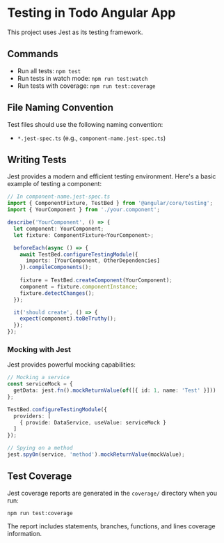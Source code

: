 # Testing in Todo Angular App

This project uses Jest as its testing framework.

## Commands

- Run all tests: `npm test`
- Run tests in watch mode: `npm run test:watch`
- Run tests with coverage: `npm run test:coverage`

## File Naming Convention

Test files should use the following naming convention:
- `*.jest-spec.ts` (e.g., `component-name.jest-spec.ts`)

## Writing Tests

Jest provides a modern and efficient testing environment. Here's a basic example of testing a component:

```typescript
// In component-name.jest-spec.ts
import { ComponentFixture, TestBed } from '@angular/core/testing';
import { YourComponent } from './your.component';

describe('YourComponent', () => {
  let component: YourComponent;
  let fixture: ComponentFixture<YourComponent>;

  beforeEach(async () => {
    await TestBed.configureTestingModule({
      imports: [YourComponent, OtherDependencies]
    }).compileComponents();
    
    fixture = TestBed.createComponent(YourComponent);
    component = fixture.componentInstance;
    fixture.detectChanges();
  });

  it('should create', () => {
    expect(component).toBeTruthy();
  });
});
```

### Mocking with Jest

Jest provides powerful mocking capabilities:

```typescript
// Mocking a service
const serviceMock = {
  getData: jest.fn().mockReturnValue(of([{ id: 1, name: 'Test' }]))
};

TestBed.configureTestingModule({
  providers: [
    { provide: DataService, useValue: serviceMock }
  ]
});

// Spying on a method
jest.spyOn(service, 'method').mockReturnValue(mockValue);
```

## Test Coverage

Jest coverage reports are generated in the `coverage/` directory when you run:

```
npm run test:coverage
```

The report includes statements, branches, functions, and lines coverage information. 